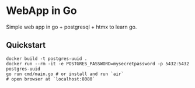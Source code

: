 # WebApp in Go

Simple web app in go + postgresql + htmx to learn go.

## Quickstart

```console
docker build -t postgres-uuid .
docker run --rm -it -e POSTGRES_PASSWORD=mysecretpassword -p 5432:5432 postgres-uuid
go run cmd/main.go # or install and run `air`
# open browser at `localhost:8080`
```

